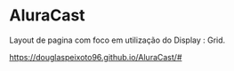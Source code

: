 # AluraCast

Layout de pagina com foco em utilização do Display : Grid.

https://douglaspeixoto96.github.io/AluraCast/#
